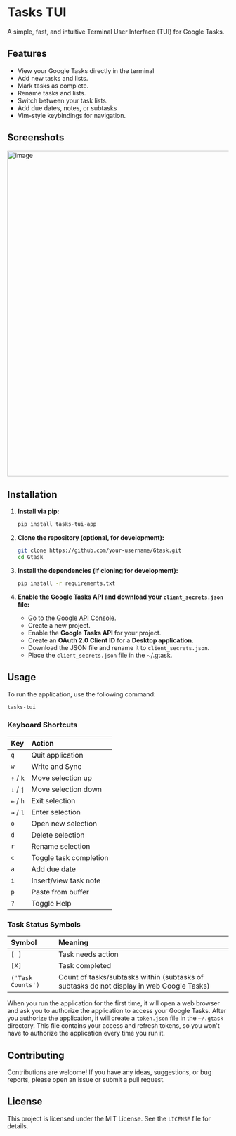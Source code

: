 # Tasks TUI

A simple, fast, and intuitive Terminal User Interface (TUI) for Google Tasks.

## Features

*   View your Google Tasks directly in the terminal
*   Add new tasks and lists.
*   Mark tasks as complete.
*   Rename tasks and lists.
*   Switch between your task lists.
*   Add due dates, notes, or subtasks
*   Vim-style keybindings for navigation.

## Screenshots
<img width="1365" height="742" alt="image" src="https://github.com/user-attachments/assets/4c51a8ba-eac3-4a02-ab62-060d91150941" />



## Installation

1.  **Install via pip:**

    ```bash
    pip install tasks-tui-app
    ```

2.  **Clone the repository (optional, for development):**

    ```bash
    git clone https://github.com/your-username/Gtask.git
    cd Gtask
    ```

3.  **Install the dependencies (if cloning for development):**

    ```bash
    pip install -r requirements.txt
    ```

4.  **Enable the Google Tasks API and download your `client_secrets.json` file:**

    *   Go to the [Google API Console](https://console.developers.google.com/).
    *   Create a new project.
    *   Enable the **Google Tasks API** for your project.
    *   Create an **OAuth 2.0 Client ID** for a **Desktop application**.
    *   Download the JSON file and rename it to `client_secrets.json`.
    *   Place the `client_secrets.json` file in the ~/.gtask.

## Usage

To run the application, use the following command:

```bash
tasks-tui
```

### Keyboard Shortcuts

| Key          | Action                                  |
| :----------- | :-------------------------------------- |
| `q`          | Quit application                        |
| `w`          | Write and Sync                          |
| `↑` / `k`    | Move selection up                       |
| `↓` / `j`    | Move selection down                     |
| `←` / `h`    | Exit selection                          |
| `→` / `l`    | Enter selection                         |
| `o`          | Open new selection                      |
| `d`          | Delete selection                        |
| `r`          | Rename selection                        |
| `c`          | Toggle task completion                  |
| `a`          | Add due date            |
| `i`          | Insert/view task note   |
| `p`          | Paste from buffer       |
| `?`          | Toggle Help                             |

### Task Status Symbols

| Symbol            | Meaning                                                                                  |
| :-----            | :--------------                                                                          |
| `[ ]`             | Task needs action                                                                        |
| `[X]`             | Task completed                                                                           |
| `('Task Counts')` | Count of tasks/subtasks within (subtasks of subtasks do not display in web Google Tasks) |

When you run the application for the first time, it will open a web browser and ask you to authorize the application to access your Google Tasks. After you authorize the application, it will create a `token.json` file in the `~/.gtask` directory. This file contains your access and refresh tokens, so you won't have to authorize the application every time you run it.

## Contributing

Contributions are welcome! If you have any ideas, suggestions, or bug reports, please open an issue or submit a pull request.

## License

This project is licensed under the MIT License. See the `LICENSE` file for details.
